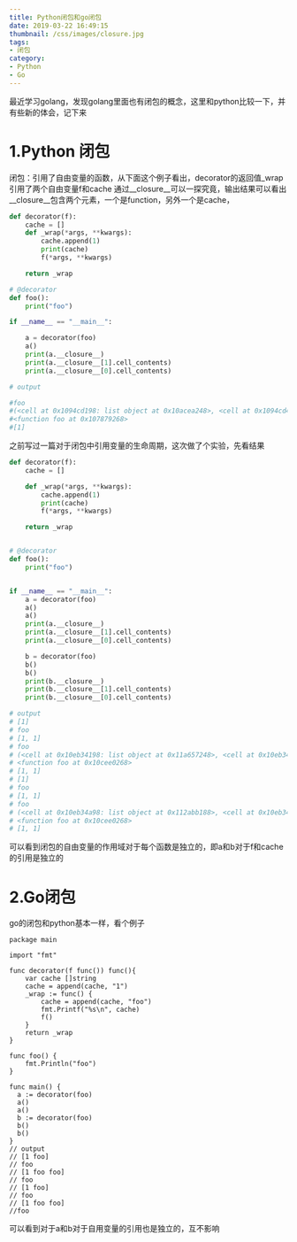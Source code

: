 ```yaml
---
title: Python闭包和go闭包
date: 2019-03-22 16:49:15
thumbnail: /css/images/closure.jpg
tags:
- 闭包
category:
- Python
- Go
---
```


最近学习golang，发现golang里面也有闭包的概念，这里和python比较一下，并有些新的体会，记下来

# 1.Python 闭包

闭包：引用了自由变量的函数，从下面这个例子看出，decorator的返回值_wrap引用了两个自由变量f和cache
通过__closure__可以一探究竟，输出结果可以看出__closure__包含两个元素，一个是function，另外一个是cache，


```python
def decorator(f):
    cache = []
    def _wrap(*args, **kwargs):
        cache.append(1)
        print(cache)
        f(*args, **kwargs)

    return _wrap

# @decorator
def foo():
    print("foo")

if __name__ == "__main__": 

    a = decorator(foo)
    a()
    print(a.__closure__)
    print(a.__closure__[1].cell_contents)
    print(a.__closure__[0].cell_contents)

# output

#foo
#(<cell at 0x1094cd198: list object at 0x10acea248>, <cell at 0x1094cd4c8: function object at 0x107879268>)
#<function foo at 0x107879268>
#[1]
```


之前写过一篇对于闭包中引用变量的生命周期，这次做了个实验，先看结果

```python
def decorator(f):
    cache = []

    def _wrap(*args, **kwargs):
        cache.append(1)
        print(cache)
        f(*args, **kwargs)

    return _wrap


# @decorator
def foo():
    print("foo")


if __name__ == "__main__":
    a = decorator(foo)
    a()
    a()
    print(a.__closure__)
    print(a.__closure__[1].cell_contents)
    print(a.__closure__[0].cell_contents)

    b = decorator(foo)
    b()
    b()
    print(b.__closure__)
    print(b.__closure__[1].cell_contents)
    print(b.__closure__[0].cell_contents)

# output
# [1]
# foo
# [1, 1]
# foo
# (<cell at 0x10eb34198: list object at 0x11a657248>, <cell at 0x10eb344c8: function object at 0x10cee0268>)
# <function foo at 0x10cee0268>
# [1, 1]
# [1]
# foo
# [1, 1]
# foo
# (<cell at 0x10eb34a98: list object at 0x112abb188>, <cell at 0x10eb34af8: function object at 0x10cee0268>)
# <function foo at 0x10cee0268>
# [1, 1]
```

可以看到闭包的自由变量的作用域对于每个函数是独立的，即a和b对于f和cache的引用是独立的


# 2.Go闭包

go的闭包和python基本一样，看个例子

```golang
package main

import "fmt"

func decorator(f func()) func(){
    var cache []string
    cache = append(cache, "1")
    _wrap := func() {
        cache = append(cache, "foo")
        fmt.Printf("%s\n", cache)
        f()
    }
    return _wrap
}

func foo() {
    fmt.Println("foo")
}

func main() {
  a := decorator(foo)
  a()
  a()
  b := decorator(foo)
  b()
  b()
}
// output
// [1 foo]
// foo
// [1 foo foo]
// foo
// [1 foo]
// foo
// [1 foo foo]
//foo
```
可以看到对于a和b对于自用变量的引用也是独立的，互不影响